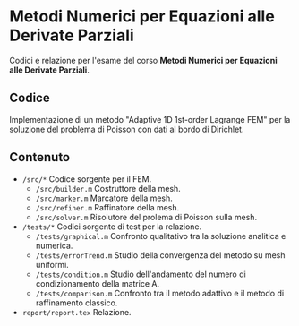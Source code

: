 # Metodi Numerici per Equazioni alle Derivate Parziali

Codici e relazione per l'esame del corso **Metodi Numerici per Equazioni alle Derivate Parziali**.

## Codice

Implementazione di un metodo "Adaptive 1D 1st-order Lagrange FEM" per la soluzione del problema di Poisson con dati al bordo di Dirichlet.

## Contenuto

- `/src/*` Codice sorgente per il FEM.
	- `/src/builder.m` Costruttore della mesh.
	- `/src/marker.m` Marcatore della mesh.
	- `/src/refiner.m` Raffinatore della mesh.
	- `/src/solver.m` Risolutore del prolema di Poisson sulla mesh.
- `/tests/*` Codici sorgente di test per la relazione.
	- `/tests/graphical.m` Confronto qualitativo tra la soluzione analitica e numerica.
	- `/tests/errorTrend.m` Studio della convergenza del metodo su mesh uniformi.
	- `/tests/condition.m` Studio dell'andamento del numero di condizionamento della matrice A.
	- `/tests/comparison.m` Confronto tra il metodo adattivo e il metodo di raffinamento classico.
- `report/report.tex` Relazione.
